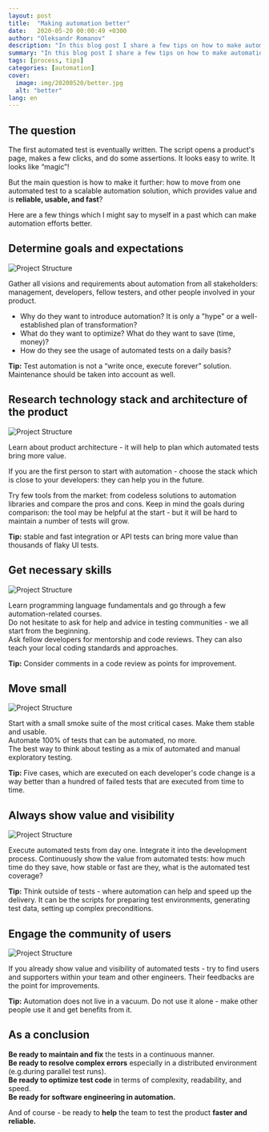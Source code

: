 ```yaml
---
layout: post
title:  "Making automation better"
date:   2020-05-20 00:00:49 +0300
author: "Oleksandr Romanov"
description: "In this blog post I share a few tips on how to make automation better"
summary: "In this blog post I share a few tips on how to make automation better"
tags: [process, tips]
categories: [automation]
cover:
  image: img/20200520/better.jpg
  alt: "better"
lang: en
---
```


## The question

The first automated test is eventually written. The script opens a product's page, makes a few clicks, and do some assertions. It looks easy to write. It looks like “magic”!  

But the main question is how to make it further: how to move from one automated test to a scalable automation solution, which provides value and is **reliable, usable, and fast**?  

Here are a few things which I might say to myself in a past which can make automation efforts better.  

## Determine goals and expectations

![Project Structure](/img/20200520/goals.jpg)

Gather all visions and requirements about automation from all stakeholders: management, developers, fellow testers, and other people involved in your product.  

- Why do they want to introduce automation? It is only a "hype" or a well-established plan of transformation?  
- What do they want to optimize? What do they want to save (time, money)?
- How do they see the usage of automated tests on a daily basis?  

**Tip:** Test automation is not a “write once, execute forever” solution. Maintenance should be taken into account as well.  

## Research technology stack and architecture of the product

![Project Structure](/img/20200520/research.jpg)

Learn about product architecture - it will help to plan which automated tests bring more value.  

If you are the first person to start with automation - choose the stack which is close to your developers: they can help you in the future.  

Try few tools from the market: from codeless solutions to automation libraries and compare the pros and cons. Keep in mind the goals during comparison: the tool may be helpful at the start - but it will be hard to maintain a number of tests will grow.  

**Tip:** stable and fast integration or API tests can bring more value than thousands of flaky UI tests.  

## Get necessary skills

![Project Structure](/img/20200520/skills.jpg)

Learn programming language fundamentals and go through a few automation-related courses.  
Do not hesitate to ask for help and advice in testing communities - we all start from the beginning.  
Ask fellow developers for mentorship and code reviews. They can also teach your local coding standards and approaches.  

**Tip:** Consider comments in a code review as points for improvement.  

## Move small

![Project Structure](/img/20200520/movesmall.jpg)

Start with a small smoke suite of the most critical cases. Make them stable and usable.  
Automate 100% of tests that can be automated, no more.  
The best way to think about testing as a mix of automated and manual exploratory testing.  

**Tip:** Five cases, which are executed on each developer's code change is a way better than a hundred of failed tests that are executed from time to time.  

## Always show value and visibility

![Project Structure](/img/20200520/visibility.jpg)

Execute automated tests from day one. Integrate it into the development process.
Continuously show the value from automated tests: how much time do they save, how stable or fast are they, what is the automated test coverage?  

**Tip:** Think outside of tests - where automation can help and speed up the delivery. It can be the scripts for preparing test environments, generating test data, setting up complex preconditions.  

## Engage the community of users

![Project Structure](/img/20200520/community.jpg)

If you already show value and visibility of automated tests - try to find users and supporters within your team and other engineers. Their feedbacks are the point for improvements.  

**Tip:** Automation does not live in a vacuum. Do not use it alone - make other people use it and get benefits from it.  

## As a conclusion

**Be ready to maintain and fix** the tests in a continuous manner.  
**Be ready to resolve complex errors** especially in a distributed environment (e.g.during parallel test runs).  
**Be ready to optimize test code** in terms of complexity, readability, and speed.  
**Be ready for software engineering in automation.**  

And of course - be ready to **help** the team to test the product **faster and reliable.**  
